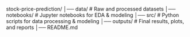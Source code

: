 stock-price-prediction/
│── data/        # Raw and processed datasets
│── notebooks/   # Jupyter notebooks for EDA & modeling
│── src/         # Python scripts for data processing & modeling
│── outputs/     # Final results, plots, and reports
│── README.md

